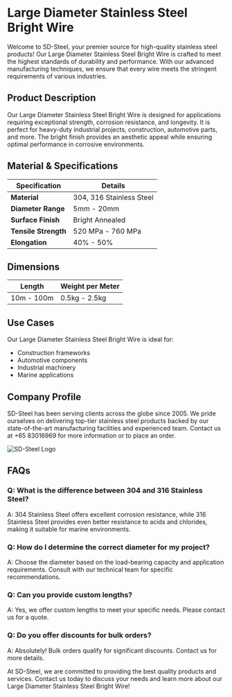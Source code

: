 # Large Diameter Stainless Steel Bright Wire

Welcome to SD-Steel, your premier source for high-quality stainless steel products! Our Large Diameter Stainless Steel Bright Wire is crafted to meet the highest standards of durability and performance. With our advanced manufacturing techniques, we ensure that every wire meets the stringent requirements of various industries.

## Product Description

Our Large Diameter Stainless Steel Bright Wire is designed for applications requiring exceptional strength, corrosion resistance, and longevity. It is perfect for heavy-duty industrial projects, construction, automotive parts, and more. The bright finish provides an aesthetic appeal while ensuring optimal performance in corrosive environments.

## Material & Specifications

| **Specification** | **Details** |
|-------------------|-------------|
| **Material**      | 304, 316 Stainless Steel |
| **Diameter Range** | 5mm - 20mm |
| **Surface Finish** | Bright Annealed |
| **Tensile Strength** | 520 MPa - 760 MPa |
| **Elongation** | 40% - 50% |

## Dimensions

| **Length** | **Weight per Meter** |
|------------|----------------------|
| 10m - 100m | 0.5kg - 2.5kg        |

## Use Cases

Our Large Diameter Stainless Steel Bright Wire is ideal for:
- Construction frameworks
- Automotive components
- Industrial machinery
- Marine applications

## Company Profile

SD-Steel has been serving clients across the globe since 2005. We pride ourselves on delivering top-tier stainless steel products backed by our state-of-the-art manufacturing facilities and experienced team. Contact us at +65 83016969 for more information or to place an order.

![SD-Steel Logo](https://github.com/user-attachments/assets/2567258e-e124-4816-932d-1809bd27ef0b)

## FAQs

### Q: What is the difference between 304 and 316 Stainless Steel?
A: 304 Stainless Steel offers excellent corrosion resistance, while 316 Stainless Steel provides even better resistance to acids and chlorides, making it suitable for marine environments.

### Q: How do I determine the correct diameter for my project?
A: Choose the diameter based on the load-bearing capacity and application requirements. Consult with our technical team for specific recommendations.

### Q: Can you provide custom lengths?
A: Yes, we offer custom lengths to meet your specific needs. Please contact us for a quote.

### Q: Do you offer discounts for bulk orders?
A: Absolutely! Bulk orders qualify for significant discounts. Contact us for more details.

At SD-Steel, we are committed to providing the best quality products and services. Contact us today to discuss your needs and learn more about our Large Diameter Stainless Steel Bright Wire!